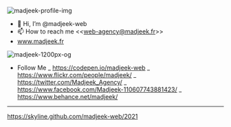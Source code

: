 ![madjeek-profile-img](https://user-images.githubusercontent.com/83957788/168566487-bb8996b8-fa25-4d9f-97b6-f782f39e6522.jpg)


- 👋 Hi, I’m @madjeek-web
- 📫 How to reach me <<<web-agency@madjeek.fr>>>
- www.madjeek.fr

![madjeek-1200px-og](https://user-images.githubusercontent.com/83957788/174204965-cd246cba-6142-49c4-b722-eee34685e753.jpg)


+ Follow Me
_
https://codepen.io/madjeek-web
_
https://www.flickr.com/people/madjeek/
_
https://twitter.com/Madjeek_Agency/
_
https://www.facebook.com/Madjeek-110607743881423/
_
https://www.behance.net/madjeek/

_____
https://skyline.github.com/madjeek-web/2021
<!---
madjeek-web/madjeek-web is a ✨ special ✨ repository because its `README.md` (this file) appears on your GitHub profile.
You can click the Preview link to take a look at your changes.
--->
